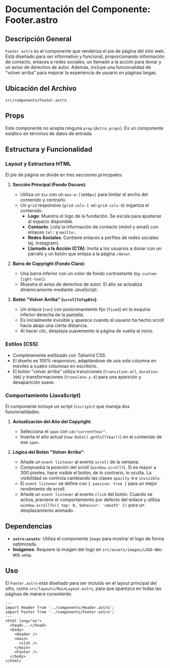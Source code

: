 
# Documentación del Componente: Footer.astro

## Descripción General

`Footer.astro` es el componente que renderiza el pie de página del sitio web. Está diseñado para ser informativo y funcional, proporcionando información de contacto, enlaces a redes sociales, un llamado a la acción para donar y un aviso de derechos de autor. Además, incluye una funcionalidad de "volver arriba" para mejorar la experiencia de usuario en páginas largas.

## Ubicación del Archivo

`src/components/Footer.astro`

## Props

Este componente no acepta ninguna `prop` (`Astro.props`). Es un componente estático en términos de datos de entrada.

## Estructura y Funcionalidad

### Layout y Estructura HTML

El pie de página se divide en tres secciones principales:

1.  **Sección Principal (Fondo Oscuro)**:
    - Utiliza un `div` con un `max-w-[1600px]` para limitar el ancho del contenido y centrarlo.
    - Un `grid` responsivo (`grid-cols-1 md:grid-cols-4`) organiza el contenido:
      - **Logo**: Muestra el logo de la fundación. Se escala para ajustarse al espacio disponible.
      - **Contacto**: Lista la información de contacto (móvil y email) con enlaces `tel:` y `mailto:`.
      - **Redes Sociales**: Contiene enlaces a perfiles de redes sociales (ej. Instagram).
      - **Llamado a la Acción (CTA)**: Invita a los usuarios a donar con un párrafo y un botón que enlaza a la página `/donar`.

2.  **Barra de Copyright (Fondo Claro)**:
    - Una barra inferior con un color de fondo contrastante (`bg-custom-light-teal`).
    - Muestra el aviso de derechos de autor. El año se actualiza dinámicamente mediante JavaScript.

3.  **Botón "Volver Arriba" (`scrollToTopBtn`)**:
    - Un enlace (`<a>`) con posicionamiento fijo (`fixed`) en la esquina inferior derecha de la pantalla.
    - Es inicialmente invisible y aparece cuando el usuario ha hecho scroll hacia abajo una cierta distancia.
    - Al hacer clic, desplaza suavemente la página de vuelta al inicio.

### Estilos (CSS)

- Completamente estilizado con Tailwind CSS.
- El diseño es 100% responsivo, adaptándose de una sola columna en móviles a cuatro columnas en escritorio.
- El botón "volver arriba" utiliza transiciones (`transition-all`, `duration-300`) y transformaciones (`translate-y-4`) para una aparición y desaparición suave.

### Comportamiento (JavaScript)

El componente incluye un script (`<script>`) que maneja dos funcionalidades:

1.  **Actualización del Año del Copyright**:
    - Selecciona el `span` con `id="currentYear"`.
    - Inserta el año actual (`new Date().getFullYear()`) en el contenido de ese `span`.

2.  **Lógica del Botón "Volver Arriba"**:
    - Añade un `event listener` al evento `scroll` de la ventana.
    - Comprueba la posición del scroll (`window.scrollY`). Si es mayor a 300 píxeles, hace visible el botón; de lo contrario, lo oculta. La visibilidad se controla cambiando las clases `opacity-0` e `invisible`.
    - El `event listener` se define con `{ passive: true }` para un mejor rendimiento de scroll.
    - Añade un `event listener` al evento `click` del botón. Cuando se activa, previene el comportamiento por defecto del enlace y utiliza `window.scrollTo({ top: 0, behavior: 'smooth' })` para un desplazamiento animado.

## Dependencias

- **`astro:assets`**: Utiliza el componente `Image` para mostrar el logo de forma optimizada.
- **Imágenes**: Requiere la imagen del logo en `src/assets/images/LOGO-NAU-WEB.webp`.

## Uso

El `Footer.astro` está diseñado para ser incluido en el layout principal del sitio, como `src/layouts/MainLayout.astro`, para que aparezca en todas las páginas de manera consistente.

```astro
---
import Header from '../components/Header.astro';
import Footer from '../components/Footer.astro';
---
<html lang="es">
  <head>...</head>
  <body>
    <Header />
    <main>
      <slot />
    </main>
    <Footer />
  </body>
</html>
```
